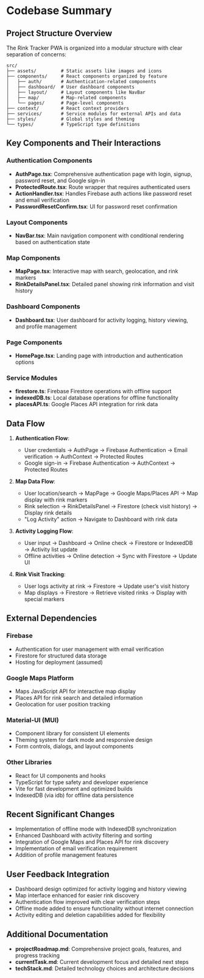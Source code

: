 # Codebase Summary

## Project Structure Overview
The Rink Tracker PWA is organized into a modular structure with clear separation of concerns:

```
src/
├── assets/         # Static assets like images and icons
├── components/     # React components organized by feature
│   ├── auth/       # Authentication-related components
│   ├── dashboard/  # User dashboard components
│   ├── layout/     # Layout components like NavBar
│   ├── map/        # Map-related components
│   └── pages/      # Page-level components
├── context/        # React context providers
├── services/       # Service modules for external APIs and data
├── styles/         # Global styles and theming
└── types/          # TypeScript type definitions
```

## Key Components and Their Interactions

### Authentication Components
- **AuthPage.tsx**: Comprehensive authentication page with login, signup, password reset, and Google sign-in
- **ProtectedRoute.tsx**: Route wrapper that requires authenticated users
- **ActionHandler.tsx**: Handles Firebase auth actions like password reset and email verification
- **PasswordResetConfirm.tsx**: UI for password reset confirmation

### Layout Components
- **NavBar.tsx**: Main navigation component with conditional rendering based on authentication state

### Map Components
- **MapPage.tsx**: Interactive map with search, geolocation, and rink markers
- **RinkDetailsPanel.tsx**: Detailed panel showing rink information and visit history

### Dashboard Components
- **Dashboard.tsx**: User dashboard for activity logging, history viewing, and profile management

### Page Components
- **HomePage.tsx**: Landing page with introduction and authentication options

### Service Modules
- **firestore.ts**: Firebase Firestore operations with offline support
- **indexedDB.ts**: Local database operations for offline functionality
- **placesAPI.ts**: Google Places API integration for rink data

## Data Flow

1. **Authentication Flow**:
   - User credentials → AuthPage → Firebase Authentication → Email verification → AuthContext → Protected Routes
   - Google sign-in → Firebase Authentication → AuthContext → Protected Routes

2. **Map Data Flow**:
   - User location/search → MapPage → Google Maps/Places API → Map display with rink markers
   - Rink selection → RinkDetailsPanel → Firestore (check visit history) → Display rink details
   - "Log Activity" action → Navigate to Dashboard with rink data

3. **Activity Logging Flow**:
   - User input → Dashboard → Online check → Firestore or IndexedDB → Activity list update
   - Offline activities → Online detection → Sync with Firestore → Update UI

4. **Rink Visit Tracking**:
   - User logs activity at rink → Firestore → Update user's visit history
   - Map displays → Firestore → Retrieve visited rinks → Display with special markers

## External Dependencies

### Firebase
- Authentication for user management with email verification
- Firestore for structured data storage
- Hosting for deployment (assumed)

### Google Maps Platform
- Maps JavaScript API for interactive map display
- Places API for rink search and detailed information
- Geolocation for user position tracking

### Material-UI (MUI)
- Component library for consistent UI elements
- Theming system for dark mode and responsive design
- Form controls, dialogs, and layout components

### Other Libraries
- React for UI components and hooks
- TypeScript for type safety and developer experience
- Vite for fast development and optimized builds
- IndexedDB (via idb) for offline data persistence

## Recent Significant Changes
- Implementation of offline mode with IndexedDB synchronization
- Enhanced Dashboard with activity filtering and sorting
- Integration of Google Maps and Places API for rink discovery
- Implementation of email verification requirement
- Addition of profile management features

## User Feedback Integration
- Dashboard design optimized for activity logging and history viewing
- Map interface enhanced for easier rink discovery
- Authentication flow improved with clear verification steps
- Offline mode added to ensure functionality without internet connection
- Activity editing and deletion capabilities added for flexibility

## Additional Documentation
- **projectRoadmap.md**: Comprehensive project goals, features, and progress tracking
- **currentTask.md**: Current development focus and detailed next steps
- **techStack.md**: Detailed technology choices and architecture decisions
